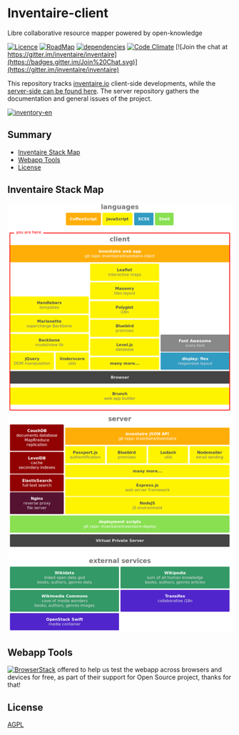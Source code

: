 # Inventaire-client
Libre collaborative resource mapper powered by open-knowledge

[![Licence](https://img.shields.io/badge/licence-AGPL3-blue.svg)](http://www.gnu.org/licenses/agpl-3.0.html)
[![RoadMap](https://img.shields.io/badge/roadmap-contributive-blue.svg)](https://trello.com/b/0lKcsZDj/inventaire-roadmap)
[![dependencies](https://david-dm.org/inventaire/inventaire-client.svg)](https://david-dm.org/inventaire/inventaire-client)
[![Code Climate](https://codeclimate.com/github/inventaire/inventaire-client/badges/gpa.svg)](https://codeclimate.com/github/inventaire/inventaire-client)
[![Join the chat at https://gitter.im/inventaire/inventaire](https://badges.gitter.im/Join%20Chat.svg)](https://gitter.im/inventaire/inventaire)

This repository tracks [inventaire.io](https://inventaire.io) client-side developments, while the [server-side can be found here](https://github.com/maxlath/inventaire). The server repository gathers the documentation and general issues of the project.

[![inventory-en](http://profile.maxlath.eu/slides/backbone-meetup/img/inventory-georges.png)](https://inventaire.io)


## Summary

<!-- START doctoc generated TOC please keep comment here to allow auto update -->
<!-- DON'T EDIT THIS SECTION, INSTEAD RE-RUN doctoc TO UPDATE -->


- [Inventaire Stack Map](#inventaire-stack-map)
- [Webapp Tools](#webapp-tools)
- [License](#license)

<!-- END doctoc generated TOC please keep comment here to allow auto update -->

## Inventaire Stack Map
[![stack](https://raw.githubusercontent.com/inventaire/stack/master/snapshots/stack-from-client.png)](https://inventaire.github.io/stack/)

## Webapp Tools

[![BrowserStack](https://raw.githubusercontent.com/inventaire/inventaire-client/master/app/assets/images/browser-stack-logo-2.jpg)](https://www.browserstack.com) offered to help us test the webapp across browsers and devices for free, as part of their support for Open Source project, thanks for that!

## License
[AGPL](LICENSE.md)
